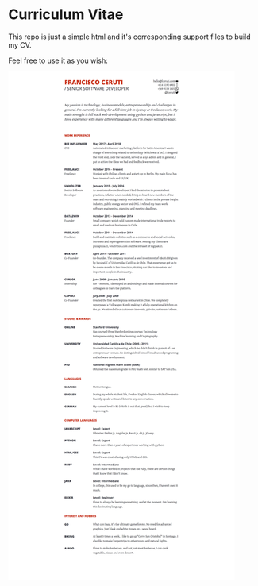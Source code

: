 # Curriculum Vitae

This repo is just a simple html and it's corresponding support files to build my CV.

Feel free to use it as you wish:

![picture of my cv](https://raw.githubusercontent.com/fceruti/cv/master/img/screencapture.png)


